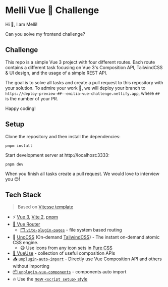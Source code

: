 # Melli Vue 🖖 Challenge

Hi 👋, I am Melli!

Can you solve my frontend challenge?

## Challenge

This repo is a simple Vue 3 project with four different routes. Each route contains a different task focusing on Vue 3's Composition API, TailwindCSS & UI design, and the usage of a simple REST API. 

The goal is to solve all tasks and create a pull request to this repository with your solution. To admire your work 🤩, we will deploy your branch to `https://deploy-preview-##--emilia-vue-challenge.netlify.app`, where `##` is the number of your PR.

Happy coding!

## Setup

Clone the repository and then install the dependencies:

```
pnpm install
```

Start development server at http://localhost:3333:

```
pnpm dev
```

When you finish all tasks create a pull request. We would love to interview you 😍!

## Tech Stack

> Based on [Vitesse template](https://github.com/antfu/vitesse-lite)

- ⚡️ [Vue 3](https://github.com/vuejs/core), [Vite 2](https://github.com/vitejs/vite), [pnpm](https://pnpm.js.org/)
- [🧭 Vue Router](https://github.com/vuejs/vue-router)
  - [🗂 `vite-plugin-pages`](https://github.com/hannoeru/vite-plugin-pages) - file system based routing
- 🎨 [UnoCSS](https://github.com/antfu/unocss) (On-demand [TailwindCSS](https://tailwindcss.com/)) - The instant on-demand atomic CSS engine.
    - 😃 Use icons from any icon sets in [Pure CSS](https://github.com/antfu/unocss/tree/main/packages/preset-icons)
- [🧩 VueUse](https://github.com/antfu/vueuse) - collection of useful composition APIs
- [📥 `unplugin-auto-import`](https://github.com/antfu/unplugin-auto-import) - Directly use Vue Composition API and others without importing
- [📦 `unplugin-vue-components`](https://github.com/antfu/unplugin-vue-components) - components auto import
- 🔥 Use the [new `<script setup>` style](https://vuejs.org/api/sfc-script-setup.html)
